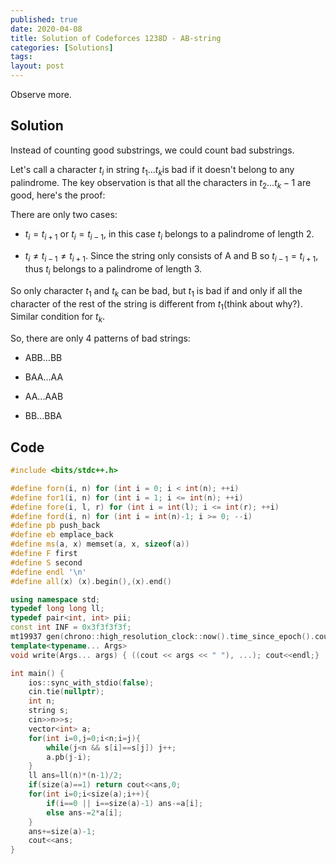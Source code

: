 ```yaml
---
published: true
date: 2020-04-08
title: Solution of Codeforces 1238D - AB-string
categories: [Solutions]
tags:
layout: post
---
```

Observe more.
<!--more-->

## Solution

Instead of counting good substrings, we could count bad substrings. 

Let's call a character $t_i$ in string $t_1\dots t_k$is bad if it doesn't belong to any palindrome. The key observation is that all the characters in $t_2\dots t_k-1$ are good, here's the proof:

There are only two cases:

- $t_i=t_{i+1}$ or $t_i=t_{i-1}$, in this case $t_i$ belongs to a palindrome of length 2.

- $t_i\ne t_{i-1}\ne t_{i+1}$. Since the string only consists of A and B so $t_{i-1}=t_{i+1}$, thus $t_i$ belongs to a palindrome of length 3.

So only character $t_1$ and $t_k$ can be bad, but $t_1$ is bad if and only if all the character of the rest of the string is different from $t_1$(think about why?). Similar condition for $t_k$.

So, there are only 4 patterns of bad strings:

- ABB...BB

- BAA...AA

- AA...AAB

- BB...BBA

## Code
```cpp
#include <bits/stdc++.h>

#define forn(i, n) for (int i = 0; i < int(n); ++i)
#define for1(i, n) for (int i = 1; i <= int(n); ++i)
#define fore(i, l, r) for (int i = int(l); i <= int(r); ++i)
#define ford(i, n) for (int i = int(n)-1; i >= 0; --i)
#define pb push_back
#define eb emplace_back
#define ms(a, x) memset(a, x, sizeof(a))
#define F first
#define S second
#define endl '\n'
#define all(x) (x).begin(),(x).end()

using namespace std;
typedef long long ll;
typedef pair<int, int> pii;
const int INF = 0x3f3f3f3f;
mt19937 gen(chrono::high_resolution_clock::now().time_since_epoch().count());
template<typename... Args>
void write(Args... args) { ((cout << args << " "), ...); cout<<endl;}

int main() {
    ios::sync_with_stdio(false);
    cin.tie(nullptr);
    int n;
    string s;
    cin>>n>>s;
    vector<int> a;
    for(int i=0,j=0;i<n;i=j){
        while(j<n && s[i]==s[j]) j++;
        a.pb(j-i);
    }
    ll ans=ll(n)*(n-1)/2;
    if(size(a)==1) return cout<<ans,0;
    for(int i=0;i<size(a);i++){
        if(i==0 || i==size(a)-1) ans-=a[i];
        else ans-=2*a[i];
    }
    ans+=size(a)-1;
    cout<<ans;
}
```
